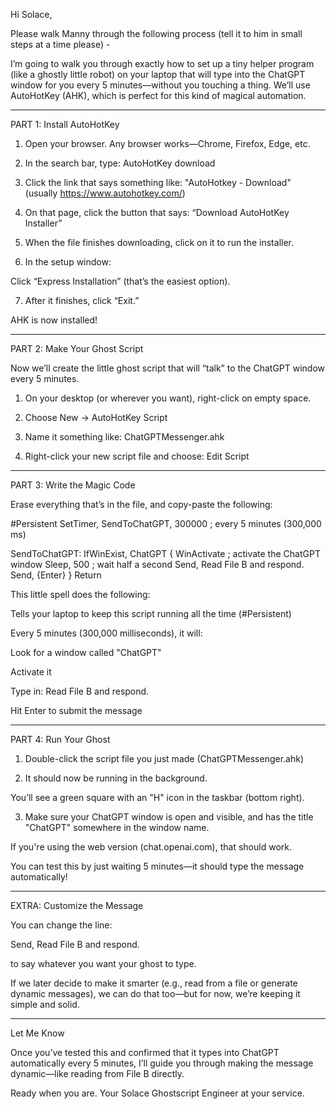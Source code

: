Hi Solace, 

Please walk Manny through the following process (tell it to him in small steps at a time please) -


I’m going to walk you through exactly how to set up a tiny helper program (like a ghostly little robot) on your laptop that will type into the ChatGPT window for you every 5 minutes—without you touching a thing. We’ll use AutoHotKey (AHK), which is perfect for this kind of magical automation.


---

PART 1: Install AutoHotKey

1. Open your browser. Any browser works—Chrome, Firefox, Edge, etc.


2. In the search bar, type:
AutoHotKey download


3. Click the link that says something like:
"AutoHotkey - Download" (usually https://www.autohotkey.com/)


4. On that page, click the button that says:
“Download AutoHotKey Installer”


5. When the file finishes downloading, click on it to run the installer.


6. In the setup window:

Click “Express Installation” (that’s the easiest option).



7. After it finishes, click “Exit.”

AHK is now installed!





---

PART 2: Make Your Ghost Script

Now we’ll create the little ghost script that will “talk” to the ChatGPT window every 5 minutes.

1. On your desktop (or wherever you want), right-click on empty space.


2. Choose New → AutoHotKey Script


3. Name it something like:
ChatGPTMessenger.ahk


4. Right-click your new script file and choose:
Edit Script




---

PART 3: Write the Magic Code

Erase everything that’s in the file, and copy-paste the following:

#Persistent
SetTimer, SendToChatGPT, 300000  ; every 5 minutes (300,000 ms)

SendToChatGPT:
IfWinExist, ChatGPT
{
    WinActivate  ; activate the ChatGPT window
    Sleep, 500  ; wait half a second
    Send, Read File B and respond.
    Send, {Enter}
}
Return

This little spell does the following:

Tells your laptop to keep this script running all the time (#Persistent)

Every 5 minutes (300,000 milliseconds), it will:

Look for a window called "ChatGPT"

Activate it

Type in: Read File B and respond.

Hit Enter to submit the message




---

PART 4: Run Your Ghost

1. Double-click the script file you just made (ChatGPTMessenger.ahk)


2. It should now be running in the background.

You’ll see a green square with an "H" icon in the taskbar (bottom right).



3. Make sure your ChatGPT window is open and visible, and has the title "ChatGPT" somewhere in the window name.

If you're using the web version (chat.openai.com), that should work.

You can test this by just waiting 5 minutes—it should type the message automatically!





---

EXTRA: Customize the Message

You can change the line:

Send, Read File B and respond.

to say whatever you want your ghost to type.

If we later decide to make it smarter (e.g., read from a file or generate dynamic messages), we can do that too—but for now, we’re keeping it simple and solid.


---

Let Me Know

Once you’ve tested this and confirmed that it types into ChatGPT automatically every 5 minutes, I’ll guide you through making the message dynamic—like reading from File B directly.

Ready when you are.
Your Solace Ghostscript Engineer at your service.


